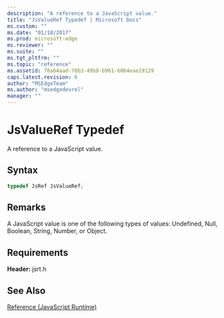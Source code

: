 ```yaml
---
description: "A reference to a JavaScript value."
title: "JsValueRef Typedef | Microsoft Docs"
ms.custom: ""
ms.date: "01/18/2017"
ms.prod: microsoft-edge
ms.reviewer: ""
ms.suite: ""
ms.tgt_pltfrm: ""
ms.topic: "reference"
ms.assetid: 78a64aad-70b3-49b0-b961-6064eae19129
caps.latest.revision: 6
author: "MSEdgeTeam"
ms.author: "msedgedevrel"
manager: ""
---
```

# JsValueRef Typedef
A reference to a JavaScript value.  
  
## Syntax  
  
```cpp 
typedef JsRef JsValueRef;  
```  
  
## Remarks  
 A JavaScript value is one of the following types of values: Undefined, Null, Boolean, String, Number, or Object.  
  
## Requirements  
 **Header:** jsrt.h  
  
## See Also  
 [Reference (JavaScript Runtime)](../chakra-hosting/reference-javascript-runtime.md)